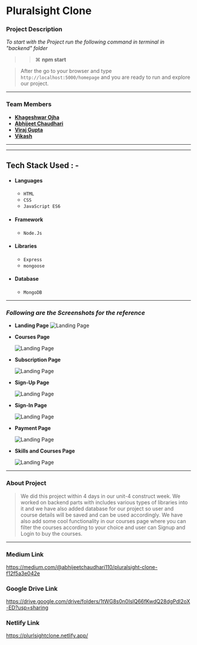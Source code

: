# Pluralsight Clone

### Project Description

_To start with the Project run the following command in terminal in "backend" folder_

> > ⌘ **npm start**

> After the go to your browser and type `http://localhost:5000/homepage` and you are ready to run and explore our project.

----

### Team Members

- **[Khageshwar Ojha](https://github.com/khageswar9)**
- **[Abhijeet Chaudhari](https://github.com/Abhi-lab2)**
- **[Viraj Gupta](https://github.com/rkvirajgupta/)**
- **[Vikash](https://github.com/VikashBhurji)**

---

---

## Tech Stack Used : -

- #### Languages
  - `HTML`
  - `CSS`
  - `JavaScript ES6`
- #### Framework
  - `Node.Js`
- #### Libraries
  - `Express`
  - `mongoose`
- #### Database
  - `MongoDB`

---

### _Following are the Screenshots for the reference_

- **Landing Page**
  ![Landing Page](https://cdn-images-1.medium.com/max/800/1*-F4k1jErUi7105-_VQbJZA.png)

- **Courses Page**

  ![Landing Page](https://cdn-images-1.medium.com/max/800/1*z8jjlJksnAHQfLjLVc6RvA.png)

- **Subscription Page**

  ![Landing Page](https://cdn-images-1.medium.com/max/800/1*kN5ae4XdAfOuXrpRCDUeAQ.png)

- **Sign-Up Page**

  ![Landing Page](https://cdn-images-1.medium.com/max/800/1*ABCGcyiswN2rDH1PCKKLAg.png)

- **Sign-In Page**

  ![Landing Page](https://cdn-images-1.medium.com/max/800/1*tv9Or52SbNiAVph5RrZkYQ.png)

- **Payment Page**

  ![Landing Page](https://cdn-images-1.medium.com/max/800/1*ABCGcyiswN2rDH1PCKKLAg.png)

- **Skills and Courses Page**

  ![Landing Page](https://cdn-images-1.medium.com/max/800/1*z8jjlJksnAHQfLjLVc6RvA.png)

---

### About Project

> We did this project within 4 days in our unit-4 construct week. We worked on backend parts with includes various types of libraries into it and we have also added database for our project so user and course details will be saved and can be used accordingly. We have also add some cool functionality in our courses page where you can filter the courses according to your choice and user can Signup and Login to buy the courses.

---

### Medium Link

https://medium.com/@abhijeetchaudhari110/pluralsight-clone-f12f5a3e042e

### Google Drive Link

https://drive.google.com/drive/folders/1tWG8s0n0IslQ66fKwdQ28dgPdl2oX-ED?usp=sharing


### Netlify Link

https://plurlsightclone.netlify.app/
